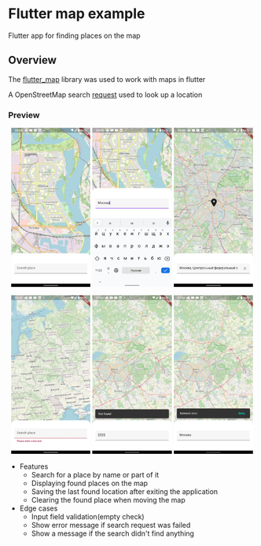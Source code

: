 # Flutter map example

Flutter app for finding places on the map

## Overview

The [flutter_map](https://pub.dev/packages/flutter_map) library was used to work with maps in flutter

A OpenStreetMap search [request](https://nominatim.org/release-docs/develop/api/Search/) used to look up a location

### Preview
<p align="center">
<img src="data/screenshot_1.webp" width="32%"/>
<img src="data/screenshot_2.webp" width="32%"/>
<img src="data/screenshot_3.webp" width="32%"/>
</p>
<p align="center">
<img src="data/screenshot_4.webp" width="32%"/>
<img src="data/screenshot_5.webp" width="32%"/>
<img src="data/screenshot_6.webp" width="32%"/>
</p>

* Features
    * Search for a place by name or part of it
    * Displaying found places on the map
    * Saving the last found location after exiting the application
    * Clearing the found place when moving the map
* Edge cases
    * Input field validation(empty check)
    * Show error message if search request was failed
    * Show a message if the search didn't find anything

